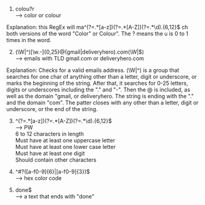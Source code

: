 1. colou?r  
--> color or colour

Explanation: this RegEx will ma^(?=.\*[a-z])(?=.\*[A-Z])(?=.\*\d).{6,12}$ ch both versions of the word "Color" or Colour".
The ? means the u is 0 to 1 times in the word. 


2. (\W|^)[\w.\-]{0,25}@(gmail|deliveryhero)\.com(\W|$)  
--> emails with TLD gmail.com or deliveryhero.com

Explanation: Checks for a valid emails address.
(\W|^) is a group that searches for one char of anything other than a letter, digit or underscore, or marks the beginning of the string. After that, it searches for 0-25 letters, digits or underscores including the "." and "-". Then the @ is included, as well as the domain "gmail, or deliveryhero. The string is ending with the "." and the domain "com". The patter closes with any other than a letter, digit or underscore, or the end of the string.


3. ^(?=.\*[a-z])(?=.\*[A-Z])(?=.\*\d).{6,12}$  
--> PW  
6 to 12 characters in length  
Must have at least one uppercase letter  
Must have at least one lower case letter  
Must have at least one digit  
Should contain other characters  


4. ^\#?([a-f0-9]{6}|[a-f0-9]{3})$  
--> hex color code  

5. done$  
--> a text that ends with "done"  
